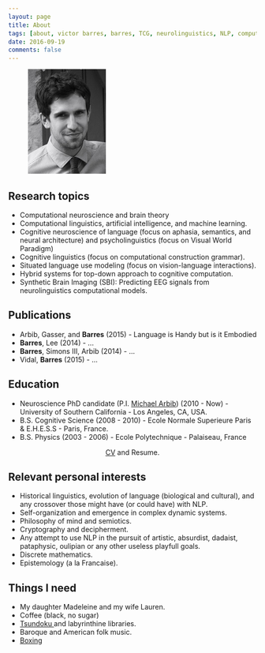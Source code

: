 ```yaml
---
layout: page
title: About
tags: [about, victor barres, barres, TCG, neurolinguistics, NLP, computational neuroscience, AI, construction grammar]
date: 2016-09-19
comments: false
---
```


<figure>
	<img src="/assets/img/portrait.png">
</figure>

## Research topics
* Computational neuroscience and brain theory
* Computational linguistics, artificial intelligence, and machine learning.
* Cognitive neuroscience of language (focus on aphasia, semantics, and neural architecture) and psycholinguistics (focus on Visual World Paradigm)
* Cognitive linguistics (focus on computational construction grammar).
* Situated language use modeling (focus on vision-language interactions).
* Hybrid systems for top-down approach to cognitive computation.
* Synthetic Brain Imaging (SBI): Predicting EEG signals from neurolinguistics computational models.

## Publications
* Arbib, Gasser, and <b>Barres</b> (2015) - Language is Handy but is it Embodied
* <b>Barres</b>, Lee (2014) - ...
* <b>Barres</b>, Simons III, Arbib (2014) - ...
* Vidal, <b>Barres</b> (2015) - ...

## Education
* Neuroscience PhD candidate (P.I. <a href="https://scholar.google.com/citations?user=it1vhYAAAAAJ&hl=en">Michael Arbib</a>)  (2010 - Now) - University of Southern California - Los Angeles, CA, USA.
* B.S. Cognitive Science (2008 - 2010) - Ecole Normale Superieure Paris & E.H.E.S.S - Paris, France.
* B.S. Physics (2003 - 2006) - Ecole Polytechnique - Palaiseau, France
<div align="center">
<a href="/assets/dat/barres-cv.pdf">CV</a> and Resume.
</div>

## Relevant personal interests
* Historical linguistics, evolution of language (biological and cultural), and any crossover those might have (or could have) with NLP.
* Self-organization and emergence in complex dynamic systems.
* Philosophy of mind and semiotics.
* Cryptography and decipherment.
* Any attempt to use NLP in the pursuit of artistic, absurdist, dadaist, pataphysic, oulipian or any other useless playfull goals.
* Discrete mathematics.
* Epistemology (a la Francaise).

## Things I need
* My daughter Madeleine and my wife Lauren.
* Coffee (black, no sugar)
* <a href="https://en.wikipedia.org/wiki/Tsundoku"> Tsundoku </a> and labyrinthine libraries.
* Baroque and American folk music.
* <a href="http://www.cultureboxe.com/">Boxing</a>
